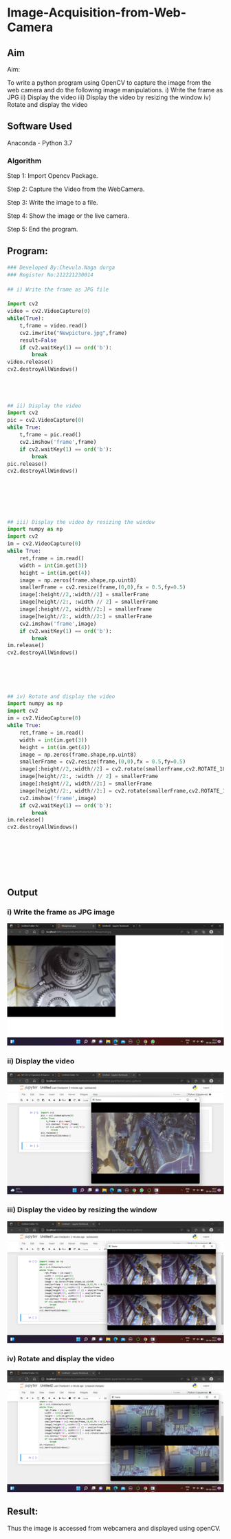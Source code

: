 # Image-Acquisition-from-Web-Camera
## Aim
 
Aim:
 
To write a python program using OpenCV to capture the image from the web camera and do the following image manipulations.
i) Write the frame as JPG 
ii) Display the video 
iii) Display the video by resizing the window
iv) Rotate and display the video

## Software Used
Anaconda - Python 3.7
### Algorithm
Step 1:
Import Opencv Package.

Step 2:
Capture the Video from the WebCamera.

Step 3:
Write the image to a file.

Step 4:
Show the image or the live camera.

Step 5:
End the program.

## Program:
``` Python
### Developed By:Chevula.Naga durga
### Register No:212221230014

## i) Write the frame as JPG file

import cv2
video = cv2.VideoCapture(0)
while(True):
    t,frame = video.read()
    cv2.imwrite("Newpicture.jpg",frame)
    result=False
    if cv2.waitKey(1) == ord('b'):
        break
video.release()
cv2.destroyAllWindows()




## ii) Display the video
import cv2
pic = cv2.VideoCapture(0)
while True:
    t,frame = pic.read()
    cv2.imshow('frame',frame)
    if cv2.waitKey(1) == ord('b'):      
        break
pic.release()
cv2.destroyAllWindows()






## iii) Display the video by resizing the window
import numpy as np
import cv2
im = cv2.VideoCapture(0)
while True:
    ret,frame = im.read()
    width = int(im.get(3))
    height = int(im.get(4))
    image = np.zeros(frame.shape,np.uint8)
    smallerFrame = cv2.resize(frame,(0,0),fx = 0.5,fy=0.5)
    image[:height//2,:width//2] = smallerFrame
    image[height//2:, :width // 2] = smallerFrame
    image[:height//2, width//2:] = smallerFrame
    image[height//2:, width//2:] = smallerFrame
    cv2.imshow('frame',image)
    if cv2.waitKey(1) == ord('b'):
        break
im.release()
cv2.destroyAllWindows()





## iv) Rotate and display the video
import numpy as np
import cv2
im = cv2.VideoCapture(0)
while True:
    ret,frame = im.read()
    width = int(im.get(3))
    height = int(im.get(4))
    image = np.zeros(frame.shape,np.uint8)
    smallerFrame = cv2.resize(frame,(0,0),fx = 0.5,fy=0.5)
    image[:height//2,:width//2] = cv2.rotate(smallerFrame,cv2.ROTATE_180)
    image[height//2:, :width // 2] = smallerFrame
    image[:height//2, width//2:] = smallerFrame
    image[height//2:, width//2:] = cv2.rotate(smallerFrame,cv2.ROTATE_180)
    cv2.imshow('frame',image)
    if cv2.waitKey(1) == ord('b'):
        break
im.release()
cv2.destroyAllWindows()








```
## Output

### i) Write the frame as JPG image
![output](./Screenshot%20(5).png)


### ii) Display the video
![output](./Screenshot%20(2).png)


### iii) Display the video by resizing the window
![output](./Screenshot%20(3).png)



### iv) Rotate and display the video
![output](./Screenshot%20(4).png)





## Result:
Thus the image is accessed from webcamera and displayed using openCV.
